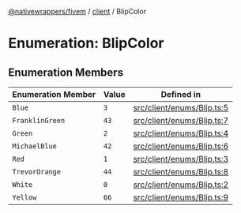 [@nativewrappers/fivem](../../README.md) / [client](../README.md) / BlipColor

# Enumeration: BlipColor

## Enumeration Members

| Enumeration Member | Value | Defined in |
| ------ | ------ | ------ |
| `Blue` | `3` | [src/client/enums/Blip.ts:5](https://github.com/nativewrappers/fivem/blob/34b8061c177c9481c4691efcaef7602a414ca976/src/client/enums/Blip.ts#L5) |
| `FranklinGreen` | `43` | [src/client/enums/Blip.ts:7](https://github.com/nativewrappers/fivem/blob/34b8061c177c9481c4691efcaef7602a414ca976/src/client/enums/Blip.ts#L7) |
| `Green` | `2` | [src/client/enums/Blip.ts:4](https://github.com/nativewrappers/fivem/blob/34b8061c177c9481c4691efcaef7602a414ca976/src/client/enums/Blip.ts#L4) |
| `MichaelBlue` | `42` | [src/client/enums/Blip.ts:6](https://github.com/nativewrappers/fivem/blob/34b8061c177c9481c4691efcaef7602a414ca976/src/client/enums/Blip.ts#L6) |
| `Red` | `1` | [src/client/enums/Blip.ts:3](https://github.com/nativewrappers/fivem/blob/34b8061c177c9481c4691efcaef7602a414ca976/src/client/enums/Blip.ts#L3) |
| `TrevorOrange` | `44` | [src/client/enums/Blip.ts:8](https://github.com/nativewrappers/fivem/blob/34b8061c177c9481c4691efcaef7602a414ca976/src/client/enums/Blip.ts#L8) |
| `White` | `0` | [src/client/enums/Blip.ts:2](https://github.com/nativewrappers/fivem/blob/34b8061c177c9481c4691efcaef7602a414ca976/src/client/enums/Blip.ts#L2) |
| `Yellow` | `66` | [src/client/enums/Blip.ts:9](https://github.com/nativewrappers/fivem/blob/34b8061c177c9481c4691efcaef7602a414ca976/src/client/enums/Blip.ts#L9) |
